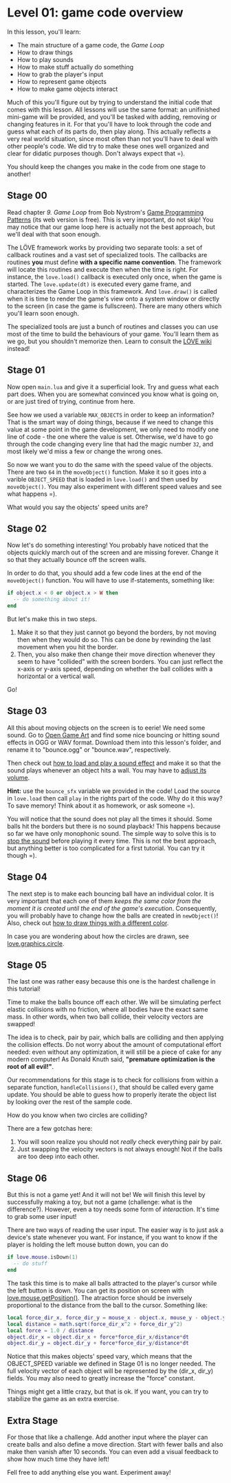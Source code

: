 
Level 01: game code overview
============================

In this lesson, you'll learn:

* The main structure of a game code, the *Game Loop*
* How to draw things
* How to play sounds
* How to make stuff actually do something
* How to grab the player's input
* How to represent game objects
* How to make game objects interact

Much of this you'll figure out by trying to understand the initial code that
comes with this lesson. All lessons will use the same format: an unifinished
mini-game will be provided, and you'll be tasked with adding, removing or
changing features in it. For that you'll have to look through the code and guess
what each of its parts do, then play along. This actually reflects a very real
world situation, since most often than not you'll have to deal with other
people's code. We did try to make these ones well organized and clear for
didatic purposes though. Don't always expect that =).

You should keep the changes you make in the code from one stage to another!

Stage 00
--------

Read chapter *9. Game Loop* from Bob Nystrom's
[Game Programming Patterns](http://gameprogrammingpatterns.com/contents.html)
(its web version is free). This is very important, do not skip! You may notice
that our game loop here is actually not the best approach, but we'll deal with
that soon enough.

The LÖVE framework works by providing two separate tools: a set of callback
routines and a vast set of specialized tools. The callbacks are routines **you**
must define **with a specific name convention**. The framework will locate this
routines and execute then when the time is right. For instance, the
`love.load()` callback is executed only once, when the game is started. The
`love.update(dt)` is executed every game frame, and characterizes the Game Loop
in this framework. And `love.draw()` is called when it is time to render the
game's view onto a system window or directly to the screen (in case the game is
fullscreen). There are many others which you'll learn soon enough.

The specialized tools are just a bunch of routines and classes you can use most
of the time to build the behaviours of your game. You'll learn them as we go,
but you shouldn't memorize then. Learn to consult the [LÖVE
wiki](https://love2d.org/wiki/Main_Page) instead!

Stage 01
--------
Now open `main.lua` and give it a superficial look. Try and guess what each part
does. When you are somewhat convinced you know what is going on, or are just
tired of trying, continue from here.

See how we used a variable `MAX_OBJECTS` in order to keep an information? That
is the smart way of doing things, because if we need to change this value at
some point in the game development, we only need to modify one line of code -
the one where the value is set. Otherwise, we'd have to go through the code
changing every line that had the magic number `32`, and most likely we'd miss a
few or change the wrong ones.

So now we want you to do the same with the speed value of the objects. There are
two `64` in the `moveObject()` function. Make it so it goes into a varible
`OBJECT_SPEED` that is loaded in `love.load()` and then used by `moveObject()`.
You may also experiment with different speed values and see what happens =).

What would you say the objects' speed units are?

Stage 02
--------

Now let's do something interesting! You probably have noticed that the objects
quickly march out of the screen and are missing forever. Change it so that they
actually bounce off the screen walls.

In order to do that, you should add a few code lines at the end of the
`moveObject()` function. You will have to use if-statements, something like:

```lua
if object.x < 0 or object.x > W then
  -- do something about it!
end
```

But let's make this in two steps.

1. Make it so that they just cannot go beyond the borders, by not moving then
   when they would do so. This can be done by rewinding the last movement when
   you hit the border.
2. Then, you also make then change their move direction whenever they seem to
   have "collided" with the screen borders. You can just reflect the x-axis or
   y-axis speed, depending on whether the ball collides with a horizontal or a
   vertical wall.

Go!

Stage 03
--------

All this about moving objects on the screen is to eerie! We need some sound.
Go to [Open Game Art](http://opengameart.org/) and find some nice bouncing or
hitting sound effects in OGG or WAV format. Download them into this lesson's
folder, and rename it to "bounce.ogg" or "bounce.wav", respectively.

Then check out [how to load and play a sound
effect](https://love2d.org/wiki/love.audio.newSource) and make it so that the
sound plays whenever an object hits a wall. You may have to [adjust its
volume](https://love2d.org/wiki/Source:setVolume).

**Hint:** use the `bounce_sfx` variable we provided in the code! Load the source
in `love.load` then call `play` in the rights part of the code. Why do it this
way? To save memory! Think about it as homework, or ask someone =).

You will notice that the sound does not play all the times it should. Some balls
hit the borders but there is no sound playback! This happens because so far we
have only monophonic sound. The simple way to solve this is to [stop the
sound](https://love2d.org/wiki/Source:stop) before playing it every time. This
is not the best approach, but anything better is too complicated for a first
tutorial. You can try it though =).

Stage 04
--------

The next step is to make each bouncing ball have an individual color. It is very
important that each one of them *keeps the same color from the moment it is
created until the end of the game's execution*. Consequently, you will probably
have to change how the balls are created in `newObject()`! Also, check out [how
to draw things with a different
color](https://love2d.org/wiki/love.graphics.setColor).

In case you are wondering about how the circles are drawn, see
[love.graphics.circle](https://love2d.org/wiki/love.graphics.circle).

Stage 05
--------

The last one was rather easy because this one is the hardest challenge in this
tutorial!

Time to make the balls bounce off each other. We will be simulating perfect
elastic collisions with no friction, where all bodies have the exact same mass.
In other words, when two ball collide, their velocity vectors are swapped!

The idea is to check, pair by pair, which balls are colliding and then applying
the collision effects. Do not worry about the amount of computational effort
needed: even without any optimization, it will still be a piece of cake for any
modern computer! As Donald Knuth said, **"premature optimization is the root of
all evil!"**.

Our recommendations for this stage is to check for collisions from within a
separate function, `handleCollisions()`, that should be called every game
update. You should be able to guess how to properly iterate the object list by
looking over the rest of the sample code.

How do you know when two circles are colliding?

There are a few gotchas here:

1. You will soon realize you should not *really* check everything pair by pair.
2. Just swapping the velocity vectors is not always enough! Not if the balls
   are too deep into each other.

Stage 06
--------

But this is not a game yet! And it will not be! We will finish this level by
successfully making a toy, but not a game (challenge: what is the difference?).
However, even a toy needs some form of *interaction*. It's time to grab some
user input!

There are two ways of reading the user input. The easier way is to just ask a
device's state whenever you want. For instance, if you want to know if the
player is holding the left mouse button down, you can do

```lua
if love.mouse.isDown(1)
  -- do stuff
end
```

The task this time is to make all balls attracted to the player's cursor while
the left button is down. You can get its position on screen with
[love.mouse.getPosition()](https://love2d.org/wiki/love.mouse.getPosition).
The atraction force should be inversely proportional to the distance from the
ball to the cursor. Something like:

```lua
local force_dir_x, force_dir_y = mouse_x - object.x, mouse_y - object.y
local distance = math.sqrt(force_dir_x^2 + force_dir_y^2)
local force = 1.0 / distance
object.dir_x = object.dir_x + force*force_dir_x/distance*dt
object.dir_y = object.dir_y + force*force_dir_y/distance*dt
```

Notice that this makes objects' speed vary, which means that the OBJECT_SPEED
variable we defined in Stage 01 is no longer needed. The full velocity vector
of each object will be represented by the (dir_x, dir_y) fields. You may also
need to greatly increase the "force" constant.

Things might get a little crazy, but that is ok. If you want, you can try to
stabilize the game as an extra exercise.

Extra Stage
-----------

For those that like a challenge. Add another input where the player can create
balls and also define a move direction. Start with fewer balls and also make
then vanish after 10 seconds. You can even add a visual feedback to show how
much time they have left!

Fell free to add anything else you want. Experiment away!

